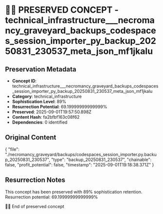 # 🏴‍☠️ PRESERVED CONCEPT - technical_infrastructure___necromancy_graveyard_backups_codespaces_session_importer_py_backup_20250831_230537_meta_json_mf1jkalu

## Preservation Metadata
- **Concept ID**: technical_infrastructure___necromancy_graveyard_backups_codespaces_session_importer_py_backup_20250831_230537_meta_json_mf1jkalu
- **Category**: technical_infrastructure
- **Sophistication Level**: 89%
- **Resurrection Potential**: 69.19999999999999%
- **Preserved**: 2025-09-01T19:57:50.898Z
- **Content Hash**: fa2bfbf163c08f62
- **Dependencies**: 0 identified

## Original Content

{
  "file": "./necromancy_graveyard/backups/codespaces_session_importer.py.backup_20250831_230537",
  "type": "backup_20250831_230537",
  "chainable": false,
  "profit_potential": false,
  "timestamp": "2025-09-01T19:18:38.371Z"
}

## Resurrection Notes
This concept has been preserved with 89% sophistication retention.
Resurrection potential: 69.19999999999999%

🏴‍☠️ End of preserved concept